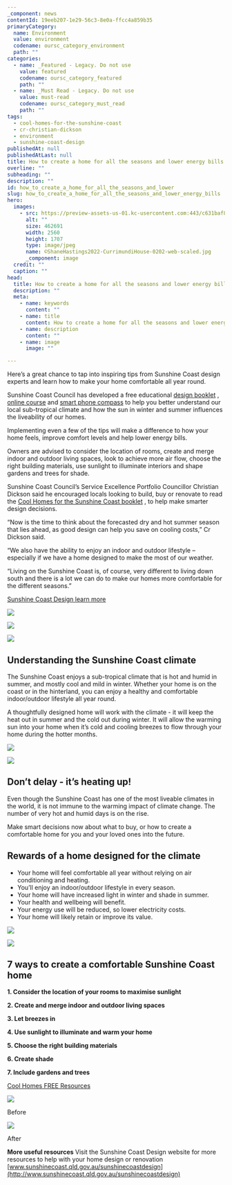 ```yaml
---
_component: news
contentId: 19eeb207-1e29-56c3-8e0a-ffcc4a859b35
primaryCategory:
  name: Environment
  value: environment
  codename: oursc_category_environment
  path: ""
categories:
  - name: _Featured - Legacy. Do not use
    value: featured
    codename: oursc_category_featured
    path: ""
  - name: _Must Read - Legacy. Do not use
    value: must-read
    codename: oursc_category_must_read
    path: ""
tags:
  - cool-homes-for-the-sunshine-coast
  - cr-christian-dickson
  - environment
  - sunshine-coast-design
publishedAt: null
publishedAtLast: null
title: How to create a home for all the seasons and lower energy bills
overline: ""
subheading: ""
description: ""
id: how_to_create_a_home_for_all_the_seasons_and_lower
slug: how_to_create_a_home_for_all_the_seasons_and_lower_energy_bills
hero:
  images:
    - src: https://preview-assets-us-01.kc-usercontent.com:443/c631baf8-1b46-001f-580c-d0001b68b4a8/2c24d916-1365-4574-a4b2-d4731212d8ec/%C2%A9ShaneHastings2022-CurrimundiHouse-0202-web-scaled.jpg
      alt: ""
      size: 462691
      width: 2560
      height: 1707
      type: image/jpeg
      name: ©ShaneHastings2022-CurrimundiHouse-0202-web-scaled.jpg
      _component: image
  credit: ""
  caption: ""
head:
  title: How to create a home for all the seasons and lower energy bills
  description: ""
  meta:
    - name: keywords
      content: ""
    - name: title
      content: How to create a home for all the seasons and lower energy bills
    - name: description
      content: ""
    - name: image
      image: ""

---
```

Here’s a great chance to tap into inspiring tips from Sunshine Coast design experts and learn how to make your home comfortable all year round.

Sunshine Coast Council has developed a free educational [design booklet](https://web-a-e-prod-marketing.azurewebsites.net/CoolHomes/)
, [online course](https://www.sunshinecoast.qld.gov.au/environment/sustainability-and-climate-change/sunshine-coast-design/freeonlinecourse)
&#x20;and [smart phone compass](https://propertycompass.sunshinecoast.qld.gov.au/)
&#x20;to help you better understand our local sub-tropical climate and how the sun in winter and summer influences the liveability of our homes.

Implementing even a few of the tips will make a difference to how your home feels, improve comfort levels and help lower energy bills.

Owners are advised to consider the location of rooms, create and merge indoor and outdoor living spaces, look to achieve more air flow, choose the right building materials, use sunlight to illuminate interiors and shape gardens and trees for shade.

Sunshine Coast Council’s Service Excellence Portfolio Councillor Christian Dickson said he encouraged locals looking to build, buy or renovate to read the [Cool Homes for the Sunshine Coast booklet](https://web-a-e-prod-marketing.azurewebsites.net/CoolHomes/)
, to help make smarter design decisions.

“Now is the time to think about the forecasted dry and hot summer season that lies ahead, as good design can help you save on cooling costs,” Cr Dickson said.

“We also have the ability to enjoy an indoor and outdoor lifestyle – especially if we have a home designed to make the most of our weather.

“Living on the Sunshine Coast is, of course, very different to living down south and there is a lot we can do to make our homes more comfortable for the different seasons.”

[Sunshine Coast Design learn more](https://www.sunshinecoast.qld.gov.au/development/development-tools-and-guidelines/sunshine-coast-design)


![](https://preview-assets-us-01.kc-usercontent.com:443/c631baf8-1b46-001f-580c-d0001b68b4a8/45733c06-b433-4c41-83b3-0eac48beb2ee/%C2%A9ShaneHastings2022-CurrimundiHouse-0237-web-1024x683.jpg)

![](https://preview-assets-us-01.kc-usercontent.com:443/c631baf8-1b46-001f-580c-d0001b68b4a8/d9ab8d84-5cd6-422b-9a63-c12167465b10/%C2%A9ShaneHastings2022-CurrimundiHouse-0256-web-1024x683.jpg)

![](https://preview-assets-us-01.kc-usercontent.com:443/c631baf8-1b46-001f-580c-d0001b68b4a8/4024fae3-3a97-467c-bbcb-60e155ef87e9/Cool-Homes-promo-shot-web-1024x764.jpg)

## Understanding the Sunshine Coast climate

The Sunshine Coast enjoys a sub-tropical climate that is hot and humid in summer, and mostly cool and mild in winter. Whether your home is on the coast or in the hinterland, you can enjoy a healthy and comfortable indoor/outdoor lifestyle all year round.

A thoughtfully designed home will work with the climate - it will keep the heat out in summer and the cold out during winter. It will allow the warming sun into your home when it’s cold and cooling breezes to flow through your home during the hotter months.

![](https://preview-assets-us-01.kc-usercontent.com:443/c631baf8-1b46-001f-580c-d0001b68b4a8/878b7712-1865-4f2d-9309-4e72720d56e8/%C2%A9ShaneHastings2022-CurrimundiHouse-0907-web-1024x683.jpg)

![](https://preview-assets-us-01.kc-usercontent.com:443/c631baf8-1b46-001f-580c-d0001b68b4a8/21218645-8df1-4d35-a9ee-0c92629e1183/%C2%A9ShaneHastings2022-CurrimundiHouse-0592-web-1024x683.jpg)

## Don’t delay - it’s heating up!

Even though the Sunshine Coast has one of the most liveable climates in the world, it is not immune to the warming impact of climate change. The number of very hot and humid days is on the rise.

Make smart decisions now about what to buy, or how to create a comfortable home for you and your loved ones into the future.

## Rewards of a home designed for the climate

*   Your home will feel comfortable all year without relying on air conditioning and heating.
*   You’ll enjoy an indoor/outdoor lifestyle in every season.
*   Your home will have increased light in winter and shade in summer.
*   Your health and wellbeing will benefit.
*   Your energy use will be reduced, so lower electricity costs.
*   Your home will likely retain or improve its value.

![](https://preview-assets-us-01.kc-usercontent.com:443/c631baf8-1b46-001f-580c-d0001b68b4a8/d5b259e4-4244-44e0-9b09-2c736c83f1fe/%C2%A9ShaneHastings2022-CurrimundiHouse-0490-web-1024x683.jpg)

![](https://preview-assets-us-01.kc-usercontent.com:443/c631baf8-1b46-001f-580c-d0001b68b4a8/2e4183b6-7f60-49e2-bc0e-dd61b7fb532d/%C2%A9ShaneHastings2022-CurrimundiHouse-2-web-1024x1011.jpg)

## 7 ways to create a comfortable Sunshine Coast home

**1. Consider the location of your rooms to maximise sunlight**

**2. Create and merge indoor and outdoor living spaces**

**3. Let breezes in**

**4. Use sunlight to illuminate and warm your home**

**5. Choose the right building materials**

**6. Create shade**

**7. Include gardens and trees**

[Cool Homes FREE Resources](https://www.sunshinecoast.qld.gov.au/development/development-tools-and-guidelines/sunshine-coast-design)


![](https://preview-assets-us-01.kc-usercontent.com:443/c631baf8-1b46-001f-580c-d0001b68b4a8/e703fde0-f66a-42b6-a8c5-4229563a4e89/Currimundi-Home-Before-web-1024x768.jpg)

Before

![](https://preview-assets-us-01.kc-usercontent.com:443/c631baf8-1b46-001f-580c-d0001b68b4a8/eee15c1d-09c0-422e-9caa-e9159252686d/%C2%A9ShaneHastings2022-CurrimundiHouse-0195-web-1-1024x683.jpg)

After

**More useful resources** Visit the Sunshine Coast Design website for more resources to help with your home design or renovation [www.sunshinecoast.qld.gov.au/sunshinecoastdesign](http://www.sunshinecoast.qld.gov.au/sunshinecoastdesign)
